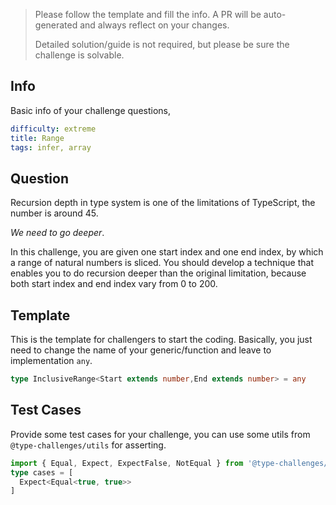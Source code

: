 > Please follow the template and fill the info. A PR will be auto-generated and always reflect on your changes.
>
> Detailed solution/guide is not required, but please be sure the challenge is solvable.

## Info

Basic info of your challenge questions,

```yaml
difficulty: extreme
title: Range
tags: infer, array
```

## Question

<!--question-start-->

Recursion depth in type system is one of the limitations of TypeScript, the number is around 45.

*We need to go deeper*.

In this challenge, you are given one start index and one end index, by which a range of natural numbers is sliced. You should develop a technique that enables you to do recursion deeper than the original limitation, because both start index and end index vary from 0 to 200.

<!--question-end-->

## Template

This is the template for challengers to start the coding. Basically, you just need to change the name of your generic/function and leave to implementation `any`.

```ts
type InclusiveRange<Start extends number,End extends number> = any

```

## Test Cases

Provide some test cases for your challenge, you can use some utils from `@type-challenges/utils` for asserting.

```ts
import { Equal, Expect, ExpectFalse, NotEqual } from '@type-challenges/utils'
type cases = [
  Expect<Equal<true, true>>
]
```
